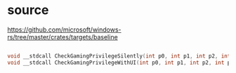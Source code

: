 # source

<https://github.com/microsoft/windows-rs/tree/master/crates/targets/baseline>

```c

void __stdcall CheckGamingPrivilegeSilently(int p0, int p1, int p2, int p3) {}
void __stdcall CheckGamingPrivilegeWithUI(int p0, int p1, int p2, int p3, int p4, int p5) {}

```
